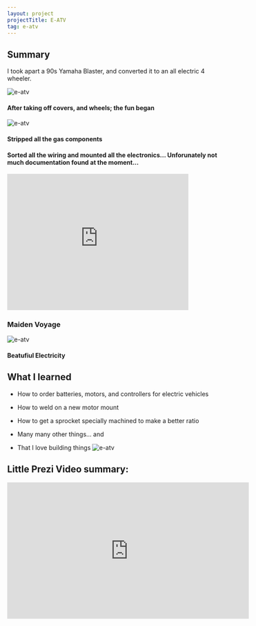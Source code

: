 ```yaml
---
layout: project
projectTitle: E-ATV
tag: e-atv
--- 
```

## Summary
I took apart a 90s Yamaha Blaster, and converted it to an all electric 4 wheeler.

![e-atv](https://tbportfolio.imfast.io/portfolio/e-atv/gas-frame-close.jpg)
#### After taking off covers, and wheels; the fun began

![e-atv](https://tbportfolio.imfast.io/portfolio/e-atv/stripped-down.jpg)
#### Stripped all the gas components

#### Sorted all the wiring and mounted all the electronics... Unforunately not much documentation found at the moment...

<iframe 
    width="420" 
    height="315"
    src="https://tbportfolio.imfast.io/portfolio/e-atv/maiden-voyage.mp4"
    frameborder="0"
    allowfullscreen>
</iframe>

### Maiden Voyage

![e-atv](https://tbportfolio.imfast.io/portfolio/e-atv/e-atv-solar.jpg)
#### Beatufiul Electricity

## What I learned
- How to order batteries, motors, and controllers for electric vehicles
- How to weld on a new motor mount
- How to get a sprocket specially machined to make a better ratio
- Many many other things... and

- That I love building things
![e-atv](https://tbportfolio.imfast.io/portfolio/e-atv/joy-ride.jpg)

## Little Prezi Video summary:
<iframe src="https://prezi.com/v/embed/oll2l8_xam5c/" id="iframe_container" frameborder="0" webkitallowfullscreen="" mozallowfullscreen="" allowfullscreen="" allow="autoplay; fullscreen" height="315" width="560"></iframe>